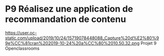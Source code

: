 # P9 Réalisez une application de recommandation de contenu
https://user.oc-static.com/upload/2019/10/24/15719078448088_Capture%20d%E2%80%99e%CC%81cran%202019-10-24%20a%CC%80%2010.50.32.png
Projet 9 Openclassrooms

